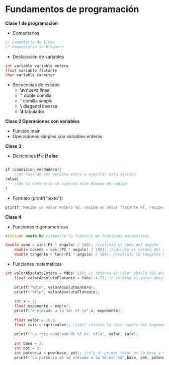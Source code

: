 # Fundamentos de programación

**Clase 1 de programación**

- Comentarios
```c
// comentario de línea
/* Comenatario de bloque*/
``` 

- Declaración de variables
```c 
int variable variable entera
float variable flotante 
char variable caracter
``` 
- Secuencias de escape
    - **\n** nueva linea
    - **\"** doble comilla
    - **\'** comilla simple
    - **\\** diagonal inversa
    - **\t** tabulador

**Clase 2 Operaciones con variables**

- Función main
- Operaciones simples con variables enteras 

**Clase 3**

- Deciciones **if** e **if else**

```c

if (condicion_verdadera){
	//en caso de ser verdaro entra a ejecutar esta sección
}else{
	//De lo contrario se ejecuta este bloque de código
}
```
- Formato (printf("texto"))

```c
printf("Recibe un valor entero %d, recibe un valor flotante %f, recibe un valor flotante con maximo 2 decimales %.2f");
```

**Clase 4**

- Funciones trigonometricas 
```c
#include <math.h> //importo la libreria de funciones matematicas

double seno = sin((PI * angulo) / 180); //calculo el seno del angulo
	double coseno = cos((PI * angulo) / 180); //calculo el coseno del angulo
	double tangente = tan((PI * angulo) / 180); //calculo la tangente de
```

- Funciones matematicas

```c
int valorAbsolutoEntero = fabs(-18); // retorna el valor absulo del argumento
	float valorAbsolutoFlotante = fabs(-4.7); // retorna el valor absulo del argumento
		
	printf("%d\n", valorAbsolutoEntero);
	printf("%f\n", valorAbsolutoFlotante);
	
	int x = 3;
	float exponente = exp(x);
	printf("e elevado a la %d: %f \n",x, exponente);
	
	float valor = 16.6;
	float raiz = sqrt(valor); //sqrt calcula la raiz cuadra del argumento
	
	printf("La raiz cuadrada de %f es: %f\n", valor, raiz);
	
	int base = 2;
	int pot = 3;
	int potencia = pow(base, pot); //x^y el primer valor es la base y el segundo es la potencia
	printf("La potencia de %d elevado a la %d es: %d",base, pot, potencia);
	 
```
